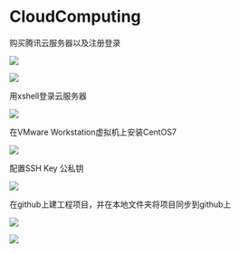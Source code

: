 # CloudComputing

购买腾讯云服务器以及注册登录

![](H:\CloudComputing\test1\images\5.png)

![](H:\CloudComputing\test1\images\7.png)



用xshell登录云服务器

![](H:\CloudComputing\test1\images\1.png)

在VMware Workstation虚拟机上安装CentOS7

![](H:\CloudComputing\test1\images\2.png)

配置SSH Key 公私钥

![](H:\CloudComputing\test1\images\3.png)

在github上建工程项目，并在本地文件夹将项目同步到github上

![](H:\CloudComputing\test1\images\4.png)

![](H:\CloudComputing\test1\images\6.png)
